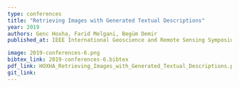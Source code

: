 ```yaml
---
type: conferences
title: "Retrieving Images with Generated Textual Descriptions"
year: 2019
authors: Genc Hoxha, Farid Melgani, Begüm Demir
published_at: IEEE International Geoscience and Remote Sensing Symposium, pp.5812-5815, 2019

image: 2019-conferences-6.png
bibtex_link: 2019-conferences-6.bibtex
pdf_link: HOXHA_Retrieving_Images_with_Generated_Textual_Descriptions.pdf
git_link:
---
```

